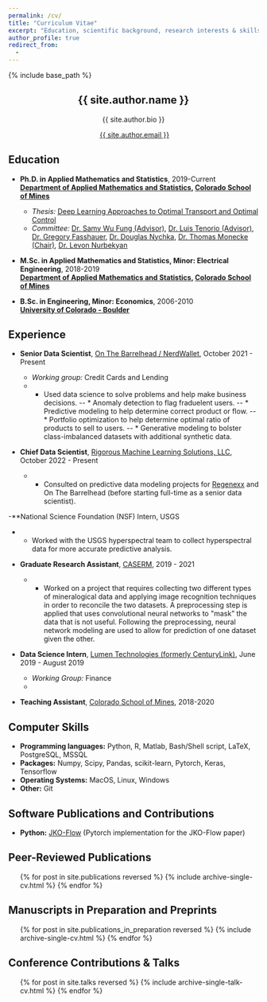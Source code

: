 ```yaml
---
permalink: /cv/
title: "Curriculum Vitae"
excerpt: "Education, scientific background, research interests & skills, and more."
author_profile: true
redirect_from:
  -
---
```


{% include base_path %}

<!-- Click [here](/cv-print/) for a printable version or [download a PDF](/files/cv-print.pdf).<br /><br /><br /> -->

<h2 align="center">{{ site.author.name }}</h2>
<!-- <h3 align="center" style="margin: 0px auto 20px;">M.Sc.</h3> -->
<p align="center" style="margin: auto; width: 80%">{{ site.author.bio }}</p>
<!-- &#124; This symbol is a vertical bar-->

<p align="center"><i class="fas fa-envelope" aria-hidden="true"></i>&nbsp;<a href="mailto:{{ site.author.email }}">{{ site.author.email }}</a> </p>

## Education
- **Ph.D. in Applied Mathematics and Statistics**, 2019-Current<br>
**[Department of Applied Mathematics and Statistics](https://ams.mines.edu/ "https://ams.mines.edu/"), [Colorado School of Mines](https://www.mines.edu/ "https://www.mines.edu/")**
  - *Thesis:* [Deep Learning Approaches to Optimal Transport and Optimal Control]()
  - *Committee:* [Dr. Samy Wu Fung (Advisor)](https://ams.mines.edu/project/wu-fung-samy/), [Dr. Luis Tenorio (Advisor)](https://ams.mines.edu/project/tenorio-luis/), [Dr. Gregory Fasshauer](https://ams.mines.edu/project/fasshauer-greg/), [Dr. Douglas Nychka](https://ams.mines.edu/project/nychka-doug/), [Dr. Thomas Monecke (Chair)](https://geology.mines.edu/project/monecke-thomas/), [Dr. Levon Nurbekyan](https://sites.google.com/view/lnurbek/home)

- **M.Sc. in Applied Mathematics and Statistics, Minor: Electrical Engineering**, 2018-2019<br>
**[Department of Applied Mathematics and Statistics](https://ams.mines.edu/ "https://ams.mines.edu/"), [Colorado School of Mines](https://www.mines.edu/ "https://www.mines.edu/")**

- **B.Sc. in Engineering, Minor: Economics**, 2006-2010<br>
**[University of Colorado - Boulder](https://www.colorado.edu/ "https://www.colorado.edu/")**

## Experience
- **Senior Data Scientist**, [On The Barrelhead / NerdWallet](www.nerdwallet.com), October 2021 - Present
  - *Working group:* Credit Cards and Lending
  - * Used data science to solve problems and help make business decisions.
  -- * Anomaly detection to flag fraduelent users.
  -- * Predictive modeling to help determine correct product or flow.
  -- * Portfolio optimization to help determine optimal ratio of products to sell to users.
  -- * Generative modeling to bolster class-imbalanced datasets with additional synthetic data.
 
- **Chief Data Scientist**, [Rigorous Machine Learning Solutions, LLC](), October 2022 - Present
  - * Consulted on predictive data modeling projects for [Regenexx](https://www.regenexx.com/) and On The Barrelhead (before starting full-time as a senior data scientist).

-**National Science Foundation (NSF) Intern, USGS
  - * Worked with the USGS hyperspectral team to collect hyperspectral data for more accurate predictive analysis.

- **Graduate Research Assistant**, [CASERM](https://caserm.mines.edu/), 2019 - 2021
  - * Worked on a project that requires collecting two different types of mineralogical data and applying image recognition techniques in order to
reconcile the two datasets. A preprocessing step is applied that uses convolutional neural networks to "mask” the data that is not useful. Following the preprocessing, neural network modeling are used to allow for prediction of one dataset given the other.

- **Data Science Intern**, [Lumen Technologies (formerly CenturyLink)](https://www.lumen.com/), June 2019 - August 2019
  - *Working Group:* Finance
  - 

- **Teaching Assistant**, [Colorado School of Mines](https://www.mines.edu/), 2018-2020

## Computer Skills
- **Programming languages:** Python, R, Matlab, Bash/Shell script, LaTeX, PostgreSQL, MSSQL
- **Packages:** Numpy, Scipy, Pandas, scikit-learn, Pytorch, Keras, Tensorflow
- **Operating Systems:** MacOS, Linux, Windows
- **Other:** Git

## Software Publications and Contributions

- **Python:** [JKO-Flow](https://github.com/mines-opt-ml/JKO_Flow) (Pytorch implementation for the JKO-Flow paper)

## Peer-Reviewed Publications
<ul>{% for post in site.publications reversed %}
    {% include archive-single-cv.html %}
{% endfor %}</ul>

## Manuscripts in Preparation and Preprints
<ul>{% for post in site.publications_in_preparation reversed %}
    {% include archive-single-cv.html %}
{% endfor %}</ul>

## Conference Contributions & Talks
<ul>{% for post in site.talks reversed %}
    {% include archive-single-talk-cv.html %}
{% endfor %}</ul>

